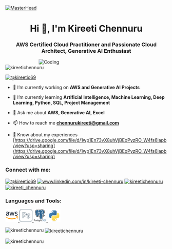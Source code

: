 [![MasterHead](https://logz.io/wp-content/uploads/2017/09/aws_machinelearning1.jpg)](www.linkedin.com/in/kireeti-chennuru)
<h1 align="center">Hi 👋, I'm Kireeti Chennuru</h1>
<h3 align="center">AWS Certified Cloud Practitioner and Passionate Cloud Architect, Generative AI Enthusiast</h3>
<img align="right" alt="Coding" width="400" src="https://cdn.dribbble.com/users/2131993/screenshots/4948736/thoughtworks-gif_dribbble.gif">

<p align="left"> <img src="https://komarev.com/ghpvc/?username=kireetichennuru&label=Profile%20views&color=0e75b6&style=flat" alt="kireetichennuru" /> </p>

<p align="left"> <a href="https://twitter.com/@kireetic69" target="blank"><img src="https://img.shields.io/twitter/follow/@kireetic69?logo=twitter&style=for-the-badge" alt="@kireetic69" /></a> </p>

- 🔭 I’m currently working on **AWS and Generative AI Projects**

- 🌱 I’m currently learning **Artificial Intelligence, Machine Learning, Deep Learning, Python, SQL, Project Management**

- 💬 Ask me about **AWS, Generative AI, Excel**

- 📫 How to reach me **chennurukireeti@gmail.com**

- 📄 Know about my experiences [https://drive.google.com/file/d/1wp1En73vX8uhVjBEoPyzRO_W4fs6lapb/view?usp=sharing](https://drive.google.com/file/d/1wp1En73vX8uhVjBEoPyzRO_W4fs6lapb/view?usp=sharing)

<h3 align="left">Connect with me:</h3>
<p align="left">
<a href="https://twitter.com/@kireetic69" target="blank"><img align="center" src="https://raw.githubusercontent.com/rahuldkjain/github-profile-readme-generator/master/src/images/icons/Social/twitter.svg" alt="@kireetic69" height="30" width="40" /></a>
<a href="https://linkedin.com/in/www.linkedin.com/in/kireeti-chennuru" target="blank"><img align="center" src="https://raw.githubusercontent.com/rahuldkjain/github-profile-readme-generator/master/src/images/icons/Social/linked-in-alt.svg" alt="www.linkedin.com/in/kireeti-chennuru" height="30" width="40" /></a>
<a href="https://kaggle.com/kireetichennuru" target="blank"><img align="center" src="https://raw.githubusercontent.com/rahuldkjain/github-profile-readme-generator/master/src/images/icons/Social/kaggle.svg" alt="kireetichennuru" height="30" width="40" /></a>
<a href="https://instagram.com/kireeti_chennuru" target="blank"><img align="center" src="https://raw.githubusercontent.com/rahuldkjain/github-profile-readme-generator/master/src/images/icons/Social/instagram.svg" alt="kireeti_chennuru" height="30" width="40" /></a>
</p>

<h3 align="left">Languages and Tools:</h3>
<p align="left"> <a href="https://aws.amazon.com" target="_blank" rel="noreferrer"> <img src="https://raw.githubusercontent.com/devicons/devicon/master/icons/amazonwebservices/amazonwebservices-original-wordmark.svg" alt="aws" width="40" height="40"/> </a> <a href="https://www.photoshop.com/en" target="_blank" rel="noreferrer"> <img src="https://raw.githubusercontent.com/devicons/devicon/master/icons/photoshop/photoshop-line.svg" alt="photoshop" width="40" height="40"/> </a> <a href="https://www.postgresql.org" target="_blank" rel="noreferrer"> <img src="https://raw.githubusercontent.com/devicons/devicon/master/icons/postgresql/postgresql-original-wordmark.svg" alt="postgresql" width="40" height="40"/> </a> <a href="https://www.python.org" target="_blank" rel="noreferrer"> <img src="https://raw.githubusercontent.com/devicons/devicon/master/icons/python/python-original.svg" alt="python" width="40" height="40"/> </a> </p>

<p><img align="left" src="https://github-readme-stats.vercel.app/api/top-langs?username=kireetichennuru&show_icons=true&locale=en&layout=compact" alt="kireetichennuru" /></p>

<p>&nbsp;<img align="center" src="https://github-readme-stats.vercel.app/api?username=kireetichennuru&show_icons=true&locale=en" alt="kireetichennuru" /></p>

<p><img align="center" src="https://github-readme-streak-stats.herokuapp.com/?user=kireetichennuru&" alt="kireetichennuru" /></p>
